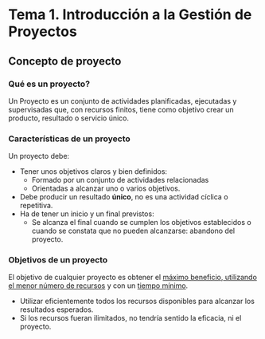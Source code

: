 # Tema 1. Introducción a la Gestión de Proyectos

## Concepto de **proyecto**

### Qué es un proyecto?

Un Proyecto es un conjunto de actividades planificadas, ejecutadas y supervisadas que, con recursos finitos, tiene como objetivo crear un producto, resultado o servicio único.

### Características de un proyecto

Un proyecto debe:

+ Tener unos objetivos claros y bien definidos:
  + Formado por un conjunto de actividades relacionadas
  + Orientadas a alcanzar uno o varios objetivos.
+ Debe producir un resultado **único**, no es una actividad cíclica o repetitiva.
+ Ha de tener un inicio y un final previstos:
  + Se alcanza el final cuando se cumplen los objetivos establecidos o cuando se constata que no pueden alcanzarse: abandono del proyecto.

### Objetivos de un proyecto

El objetivo de cualquier proyecto es obtener el <u>máximo beneficio</u>,<u> utilizando el menor número de recursos</u> y con un <u>tiempo mínimo</u>.

+ Utilizar eficientemente todos los recursos disponibles para alcanzar los resultados esperados.
+ Si los recursos fueran ilimitados, no tendría sentido la eficacia, ni el proyecto.
